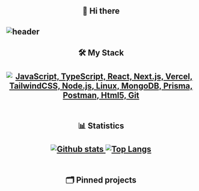<h2 align="center">👋 Hi there</h2>

<h2>

![header](https://i.imgur.com/crBjV1P.png)
</h2>

<div id="toc" align="center">
  <ul style="list-style: none">
    <summary>
      <h2>🛠️ My Stack</h2>
    </summary>
  </ul>
</div>
<h2 align="center">
  <a href="#">
    <img src="https://skillicons.dev/icons?i=js,ts,react,nextjs,vercel,tailwindcss,nodejs,linux,mongodb,prisma,postman,html,git" alt="JavaScript, TypeScript, React, Next.js, Vercel, TailwindCSS, Node.js, Linux, MongoDB, Prisma, Postman, Html5, Git" />
  </a>
  <br/>
  <br/>
</h2>

<div id="toc" align="center">
  <ul style="list-style: none">
    <summary>
      <h2>📊 Statistics</h2>
    </summary>
  </ul>
</div>
<h2 align="center">
  <a href="#">
    <img src="https://github-readme-stats.vercel.app/api?username=b1rd0w&show_icons=true&hide_rank=true&custom_title=Stats&count_private=true&hide=stars,issues&theme=transparent&border_color=0e1117" alt="Github stats" />
    <img src="https://github-readme-stats.vercel.app/api/top-langs/?username=b1rd0w&layout=compact&count_private=true&theme=transparent&border_color=0e1117" alt="Top Langs" />
  </a>
  <br/>
  <br/>
</h2>

<div id="toc" align="center">
  <ul style="list-style: none">
    <summary>
      <h2>🗂️ Pinned projects</h2>
    </summary>
  </ul>
</div>
